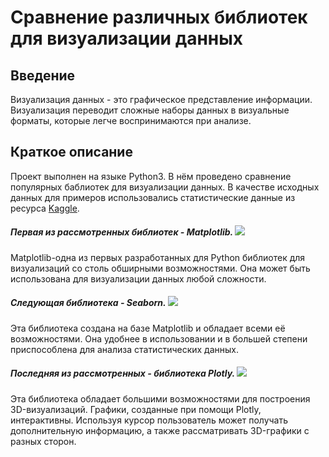 # Сравнение различных библиотек для визуализации данных
## Введение
Визуализация данных - это графическое представление информации. Визуализация переводит сложные наборы данных в визуальные форматы, которые легче воспринимаются при анализе.
## Краткое описание
Проект выполнен на языке Python3. В нём проведено сравнение популярных баблиотек для визуализации данных. В качестве исходных данных для примеров использовались статистические данные из ресурса [Kaggle](https://www.kaggle.com/).
##### Первая из рассмотренных библиотек - Matplotlib. ![](https://raw.githubusercontent.com/lionelsamrat10/Data-Analysis-Tools/main/Images/matplotlib.jpg)
Matplotlib-одна из первых разработанных для Python библиотек для визуализаций со столь обширными возможностями. Она может быть использована для визуализации данных любой сложности.
##### Следующая библиотека - Seaborn. ![](https://habrastorage.org/getpro/habr/upload_files/6c6/887/78d/6c688778d9df0ab8413b0fe1f65b33bb.png)
Эта библиотека создана на базе Matplotlib и обладает всеми её возможностями. Она удобнее в использовании и в большей степени приспособлена для анализа статистических данных.
##### Последняя из рассмотренных - библиотека Plotly. ![](https://upload.wikimedia.org/wikipedia/commons/8/8a/Plotly-logo.png)
Эта библиотека обладает большими возможностями для построения 3D-визуализаций. Графики, созданные при помощи Plotly, интерактивны. Используя курсор пользователь может получать дополнительную информацию, а также рассматривать 3D-графики с разных сторон.
